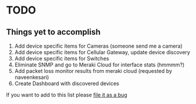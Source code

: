 # TODO

## Things yet to accomplish

1. Add device specific items for Cameras (someone send me a camera)
2. Add device specific items for Cellular Gateway, update device discovery
3. Add device specific items for Switches
4. Eliminate SNMP and go to Meraki Cloud for interface stats (hmmmm?)
5. Add packet loss monitor results from meraki cloud (requested by naveenkesari)
6. Create Dashboard with discovered devices

If you want to add to this list please [file it as a bug](https://github.com/jack-valko/Zabbix-Meraki-Discovery/issues/new)
